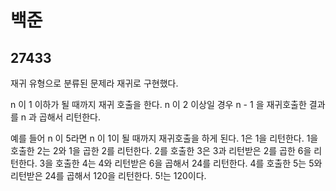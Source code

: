 # 백준

## 27433

재귀 유형으로 분류된 문제라 재귀로 구현했다.

n 이 1 이하가 될 때까지 재귀 호출을 한다. n 이 2 이상일 경우 n - 1 을 재귀호출한 결과를 n 과 곱해서 리턴한다.

예를 들어 n 이 5라면 n 이 1이 될 때까지 재귀호출을 하게 된다. 1은 1을 리턴한다. 1을 호출한 2는 2와 1을 곱한 2를 리턴한다. 2를 호출한 3은 3과 리턴받은 2를 곱한 6을 리턴한다. 3을 호출한 4는 4와 리턴받은 6을 곱해서 24를 리턴한다. 4를 호출한 5는 5와 리턴받은 24를 곱해서 120을 리턴한다. 5!는 120이다.

